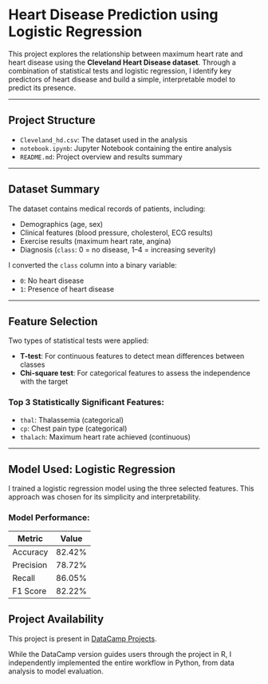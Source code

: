 # Heart Disease Prediction using Logistic Regression

This project explores the relationship between maximum heart rate and heart disease using the **Cleveland Heart Disease dataset**. Through a combination of statistical tests and logistic regression, I identify key predictors of heart disease and build a simple, interpretable model to predict its presence.

---

## Project Structure

- `Cleveland_hd.csv`: The dataset used in the analysis
- `notebook.ipynb`: Jupyter Notebook containing the entire analysis
- `README.md`: Project overview and results summary

---

## Dataset Summary

The dataset contains medical records of patients, including:
- Demographics (age, sex)
- Clinical features (blood pressure, cholesterol, ECG results)
- Exercise results (maximum heart rate, angina)
- Diagnosis (`class`: 0 = no disease, 1–4 = increasing severity)

I converted the `class` column into a binary variable:
- `0`: No heart disease
- `1`: Presence of heart disease

---

## Feature Selection

Two types of statistical tests were applied:

- **T-test**: For continuous features to detect mean differences between classes
- **Chi-square test**: For categorical features to assess the independence with the target

### Top 3 Statistically Significant Features:
- `thal`: Thalassemia (categorical)
- `cp`: Chest pain type (categorical)
- `thalach`: Maximum heart rate achieved (continuous)

---

## Model Used: Logistic Regression

I trained a logistic regression model using the three selected features. This approach was chosen for its simplicity and interpretability.

### Model Performance:

| Metric       | Value    |
|--------------|----------|
| Accuracy     | 82.42%   |
| Precision    | 78.72%   |
| Recall       | 86.05%   |
| F1 Score     | 82.22%   |

## Project Availability

This project is present in [DataCamp Projects](https://projects.datacamp.com/projects/2077).


While the DataCamp version guides users through the project in R, I independently implemented the entire workflow in Python, from data analysis to model evaluation.